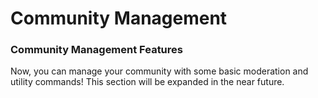 # Community Management

### Community Management Features

Now, you can manage your community with some basic moderation and utility commands! This section will be expanded in the near future.

